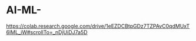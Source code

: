 # AI-ML-
https://colab.research.google.com/drive/1eEZDCBtpGDz7TZPAvC0qdMUxT6lML_iW#scrollTo=_nDjUiDJ7a5D